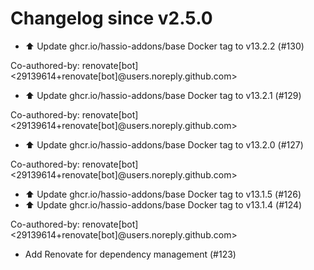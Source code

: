 # Changelog since v2.5.0
- ⬆️ Update ghcr.io/hassio-addons/base Docker tag to v13.2.2 (#130)

Co-authored-by: renovate[bot] <29139614+renovate[bot]@users.noreply.github.com> 
- ⬆️ Update ghcr.io/hassio-addons/base Docker tag to v13.2.1 (#129)

Co-authored-by: renovate[bot] <29139614+renovate[bot]@users.noreply.github.com> 
- ⬆️ Update ghcr.io/hassio-addons/base Docker tag to v13.2.0 (#127)

Co-authored-by: renovate[bot] <29139614+renovate[bot]@users.noreply.github.com> 
- ⬆️ Update ghcr.io/hassio-addons/base Docker tag to v13.1.5 (#126) 
- ⬆️ Update ghcr.io/hassio-addons/base Docker tag to v13.1.4 (#124)

Co-authored-by: renovate[bot] <29139614+renovate[bot]@users.noreply.github.com> 
- Add Renovate for dependency management (#123) 
